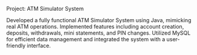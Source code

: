 Project: ATM Simulator System

Developed a fully functional ATM Simulator System using Java, mimicking real ATM operations.
Implemented features including account creation, deposits, withdrawals, mini statements, and PIN changes.
Utilized MySQL for efficient data management and integrated the system with a user-friendly interface.
